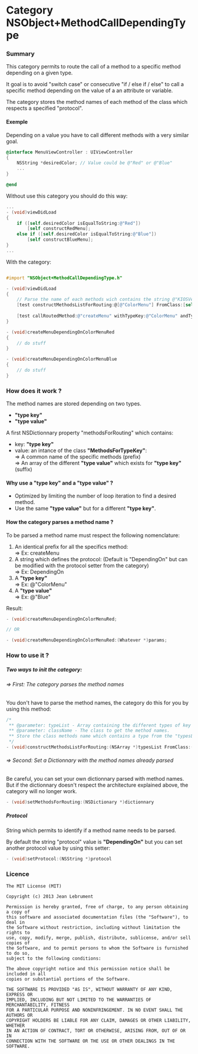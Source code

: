 Category NSObject+MethodCallDependingType
================================

### Summary

This category permits to route the call of a method to a specific method depending on a given type.

It goal is to avoid "switch case" or consecutive "if / else if / else" to call a specific method depending on the value of a an attribute or variable.

The category stores the method names of each method of the class which respects a specified "protocol".

#### Exemple

Depending on a value you have to call different methods with a very similar goal.

```objectivec
@interface MenuViewController : UIViewController
{
    NSString *desiredColor; // Value could be @"Red" or @"Blue"
    ...
}

@end

```

Without use this category you should do this way:

```objectivec
...
- (void)viewDidLoad
{
    if ([self.desiredColor isEqualToString:@"Red"])
        [self constructRedMenu];
    else if ([self.desiredColor isEqualToString:@"Blue"])
        [self constructBlueMenu];
}
...
```

With the category:

```objectivec

#import "NSObject+MethodCallDependingType.h"

- (void)viewDidLoad
{
    // Parse the name of each methods wich contains the string @"KIOSVersion" and store them
    [test constructMethodsListForRouting:@[@"ColorMenu"] FromClass:[self class]];
    
    [test callRoutedMethod:@"createMenu" withTypeKey:@"ColorMenu" andTypeValue:self.desiredColor andParameters:nil];
}

- (void)createMenuDependingOnColorMenuRed
{
    // do stuff
}

- (void)createMenuDependingOnColorMenuBlue
{
    // do stuff
}
```

### How does it work ?

The method names are stored depending on two types.

* **"type key"**  
* **"type value"**

A first NSDictionnary property "methodsForRouting" which contains:
* key: **"type key"**
* value: an intance of the class **"MethodsForTypeKey"**:  
                ⇒ A common name of the specific methods (prefix)  
                ⇒ An array of the different **"type value"** which exists for **"type key"** (suffix)

#### Why use a **"type key"** and a **"type value"** ?

* Optimized by limiting the number of loop iteration to find a desired method.
* Use the same **"type value"** but for a different **"type key"**.

#### How the category parses a method name ?

To be parsed a method name must respect the following nomenclature:

1. An identical prefix for all the specifics method:  
    ⇒ Ex: createMenu
2. A string which defines the protocol: (Default is "DependingOn" but can be modified with the protocol setter from the category)  
    ⇒ Ex: DependingOn
3. A **"type key"**  
    ⇒ Ex: @"ColorMenu"
4. A **"type value"**  
    ⇒ Ex: @"Blue"

Result:

```objectivec
- (void)createMenuDependingOnColorMenuRed;

// OR

- (void)createMenuDependingOnColorMenuRed:(Whatever *)params;
```


### How to use it ?

##### Two ways to init the category:

######      ⇒ First: The category parses the method names 
You don't have to parse the method names, the category do this for you by using this method:

```objectivec
/*
 ** @parameter: typeList - Array containing the different types of key that the user need to route his methods.
 ** @parameter: className - The class to get the method names.
 ** Store the class methods name which contains a type from the "typesList" given in paramter
 */
- (void)constructMethodsListForRouting:(NSArray *)typesList FromClass:(Class)className;
```
######      ⇒ Second: Set a Dictionnary with the method names already parsed

Be careful, you can set your own dictionnary parsed with method names. But if the dictionnary doesn't respect the architecture explained above, the category will no longer work.

```objectivec
- (void)setMethodsForRouting:(NSDictionary *)dictionnary
```

##### Protocol

String which permits to identify if a method name needs to be parsed.

By default the string "protocol" value is **"DependingOn"** but you can set another protocol value by using this setter:

```objectivec
- (void)setProtocol:(NSString *)protocol
```

### Licence

```
The MIT License (MIT)

Copyright (c) 2013 Jean Lebrument

Permission is hereby granted, free of charge, to any person obtaining a copy of
this software and associated documentation files (the "Software"), to deal in
the Software without restriction, including without limitation the rights to
use, copy, modify, merge, publish, distribute, sublicense, and/or sell copies of
the Software, and to permit persons to whom the Software is furnished to do so,
subject to the following conditions:

The above copyright notice and this permission notice shall be included in all
copies or substantial portions of the Software.

THE SOFTWARE IS PROVIDED "AS IS", WITHOUT WARRANTY OF ANY KIND, EXPRESS OR
IMPLIED, INCLUDING BUT NOT LIMITED TO THE WARRANTIES OF MERCHANTABILITY, FITNESS
FOR A PARTICULAR PURPOSE AND NONINFRINGEMENT. IN NO EVENT SHALL THE AUTHORS OR
COPYRIGHT HOLDERS BE LIABLE FOR ANY CLAIM, DAMAGES OR OTHER LIABILITY, WHETHER
IN AN ACTION OF CONTRACT, TORT OR OTHERWISE, ARISING FROM, OUT OF OR IN
CONNECTION WITH THE SOFTWARE OR THE USE OR OTHER DEALINGS IN THE SOFTWARE.
```
